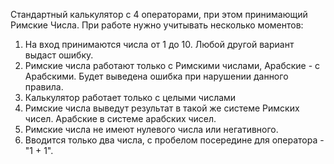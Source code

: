 Стандартный калькулятор с 4 операторами, при этом принимающий Римские Числа.
При работе нужно учитывать несколько моментов:
1. На вход принимаются числа от 1 до 10. Любой другой вариант выдаст ошибку. 
2. Римские числа работают только с Римскими числами, Арабские - с Арабскими. Будет выведена ошибка при нарушении данного правила.
3. Калькулятор работает только с целыми числами
4. Римские числа выведут результат в такой же системе Римских чисел. Арабские в системе арабских чисел.
5. Римские числа не имеют нулевого числа или негативного.
6. Вводится только два числа, с пробелом посередине для оператора - "1 + 1".
